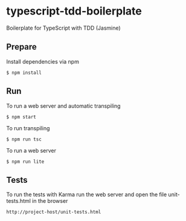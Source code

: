 typescript-tdd-boilerplate
==========================

Boilerplate for TypeScript with TDD (Jasmine)

Prepare
------
Install dependencies via npm
```````
$ npm install
```````

Run
------
To run a web server and automatic transpiling
``````
$ npm start
``````
To run transpiling
``````
$ npm run tsc
``````
To run a web server
``````
$ npm run lite
``````

Tests
-----
To run the tests with Karma run the web server and open the file unit-tests.html in the browser
``````
http://project-host/unit-tests.html
``````

